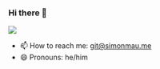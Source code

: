 ### Hi there 👋

![](https://komarev.com/ghpvc/?username=simonxmau&label=PROFILE+VIEWS&style=flat)

- 📫 How to reach me: git@simonmau.me
- 😄 Pronouns: he/him

<!--
**simonxmau/simonxmau** is a ✨ _special_ ✨ repository because its `README.md` (this file) appears on your GitHub profile.

Here are some ideas to get you started:

- 🔭 I’m currently working on ...
- 🌱 I’m currently learning ...
- 👯 I’m looking to collaborate on ...
- 🤔 I’m looking for help with ...
- 💬 Ask me about ...
- 📫 How to reach me: ...
- 😄 Pronouns: ...
- ⚡ Fun fact: ...
-->
